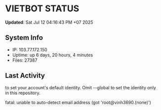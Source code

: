 # VIETBOT STATUS
**Updated**: Sat Jul 12 04:16:43 PM +07 2025

## System Info
- IP: 103.77.172.150
- Uptime: up 6 days, 20 hours, 4 minutes
- Files: 27387

## Last Activity

to set your account's default identity.
Omit --global to set the identity only in this repository.

fatal: unable to auto-detect email address (got 'root@vinh3690.(none)')
